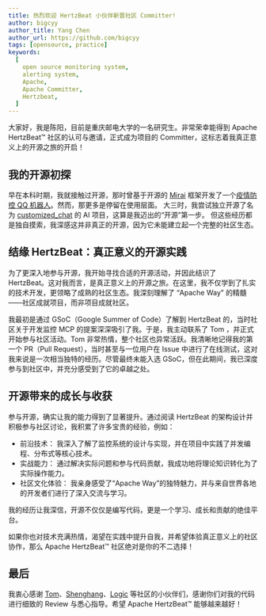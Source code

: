 ```yaml
---
title: 热烈欢迎 HertzBeat 小伙伴新晋社区 Committer!
author: bigcyy
author_title: Yang Chen
author_url: https://github.com/bigcyy
tags: [opensource, practice]
keywords:
  [
    open source monitoring system,
    alerting system,
    Apache,
    Apache Committer,
    Hertzbeat,
  ]
---
```


大家好，我是陈阳，目前是重庆邮电大学的一名研究生。非常荣幸能得到 Apache HertzBeat™ 社区的认可与邀请，正式成为项目的 Committer，这标志着我真正意义上的开源之旅的开启！

## 我的开源初探

早在本科时期，我就接触过开源，那时曾基于开源的 [Mirai](https://github.com/mamoe/mirai) 框架开发了一个[疫情防控 QQ 机器人](https://github.com/bigcyy/GroupNotifier)。然而，那更多是停留在使用层面。
大三时，我尝试独立开源了名为 [customized_chat](https://github.com/bigcyy/customized-chat) 的 AI 项目，这算是我迈出的“开源”第一步。
但这些经历都是独自摸索，我深感这并非真正的开源，因为它未能建立起一个完整的社区生态。

## 结缘 HertzBeat：真正意义的开源实践

为了更深入地参与开源，我开始寻找合适的开源活动，并因此结识了 HertzBeat。这对我而言，是真正意义上的开源之旅。在这里，我不仅学到了扎实的技术开发，更领略了成熟的社区生态。我深刻理解了 “Apache Way” 的精髓——社区成就项目，而非项目成就社区。

我最初是通过 GSoC（Google Summer of Code）了解到 HertzBeat 的，当时社区关于开发监控 MCP 的提案深深吸引了我。于是，我主动联系了 Tom ，并正式开始参与社区活动。Tom 非常热情，整个社区也异常活跃。我清晰地记得我的第一个 PR（Pull Request），当时甚至与一位用户在 Issue 中进行了在线测试，这对我来说是一次相当独特的经历。尽管最终未能入选 GSoC，但在此期间，我已深度参与到社区中，并充分感受到了它的卓越之处。

## 开源带来的成长与收获

参与开源，确实让我的能力得到了显著提升。通过阅读 HertzBeat 的架构设计并积极参与社区讨论，我积累了许多宝贵的经验，例如：

- 前沿技术： 我深入了解了监控系统的设计与实现，并在项目中实践了并发编程、分布式等核心技术。
- 实战能力： 通过解决实际问题和参与代码贡献，我成功地将理论知识转化为了实际操作能力。
- 社区文化体验： 我亲身感受了“Apache Way”的独特魅力，并与来自世界各地的开发者们进行了深入交流与学习。

我的经历让我深信，开源不仅仅是编写代码，更是一个学习、成长和贡献的绝佳平台。

如果你也对技术充满热情，渴望在实践中提升自我，并希望体验真正意义上的社区协作，那么 Apache HertzBeat™ 社区绝对是你的不二选择！

## 最后

我衷心感谢 [Tom](https://github.com/tomsun28)、[Shenghang](https://github.com/zhangshenghang)、[Logic](https://github.com/zqr10159) 等社区的小伙伴们，感谢你们对我的代码进行细致的 Review 与悉心指导。希望 Apache HertzBeat™ 能够越来越好！
